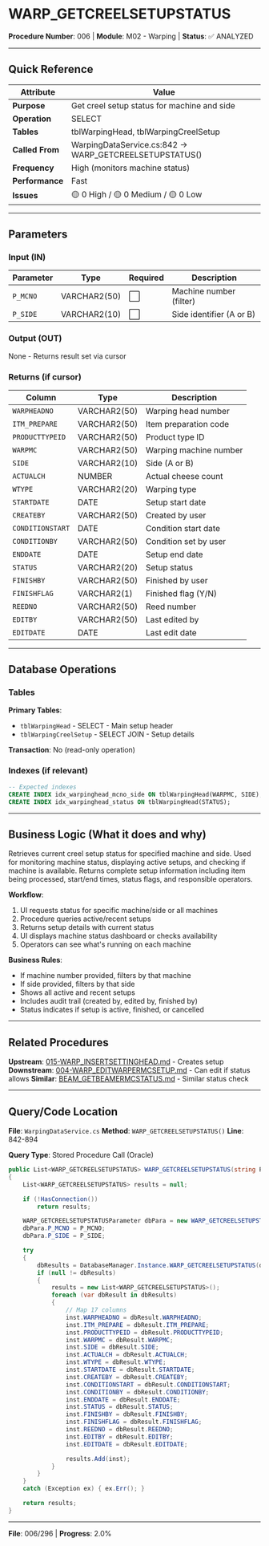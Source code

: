 # WARP_GETCREELSETUPSTATUS

**Procedure Number**: 006 | **Module**: M02 - Warping | **Status**: ✅ ANALYZED

---

## Quick Reference

| Attribute | Value |
|-----------|-------|
| **Purpose** | Get creel setup status for machine and side |
| **Operation** | SELECT |
| **Tables** | tblWarpingHead, tblWarpingCreelSetup |
| **Called From** | WarpingDataService.cs:842 → WARP_GETCREELSETUPSTATUS() |
| **Frequency** | High (monitors machine status) |
| **Performance** | Fast |
| **Issues** | 🟡 0 High / 🟡 0 Medium / 🟡 0 Low |

---

## Parameters

### Input (IN)

| Parameter | Type | Required | Description |
|-----------|------|----------|-------------|
| `P_MCNO` | VARCHAR2(50) | ⬜ | Machine number (filter) |
| `P_SIDE` | VARCHAR2(10) | ⬜ | Side identifier (A or B) |

### Output (OUT)

None - Returns result set via cursor

### Returns (if cursor)

| Column | Type | Description |
|--------|------|-------------|
| `WARPHEADNO` | VARCHAR2(50) | Warping head number |
| `ITM_PREPARE` | VARCHAR2(50) | Item preparation code |
| `PRODUCTTYPEID` | VARCHAR2(50) | Product type ID |
| `WARPMC` | VARCHAR2(50) | Warping machine number |
| `SIDE` | VARCHAR2(10) | Side (A or B) |
| `ACTUALCH` | NUMBER | Actual cheese count |
| `WTYPE` | VARCHAR2(20) | Warping type |
| `STARTDATE` | DATE | Setup start date |
| `CREATEBY` | VARCHAR2(50) | Created by user |
| `CONDITIONSTART` | DATE | Condition start date |
| `CONDITIONBY` | VARCHAR2(50) | Condition set by user |
| `ENDDATE` | DATE | Setup end date |
| `STATUS` | VARCHAR2(20) | Setup status |
| `FINISHBY` | VARCHAR2(50) | Finished by user |
| `FINISHFLAG` | VARCHAR2(1) | Finished flag (Y/N) |
| `REEDNO` | VARCHAR2(50) | Reed number |
| `EDITBY` | VARCHAR2(50) | Last edited by |
| `EDITDATE` | DATE | Last edit date |

---

## Database Operations

### Tables

**Primary Tables**:
- `tblWarpingHead` - SELECT - Main setup header
- `tblWarpingCreelSetup` - SELECT JOIN - Setup details

**Transaction**: No (read-only operation)

### Indexes (if relevant)

```sql
-- Expected indexes
CREATE INDEX idx_warpinghead_mcno_side ON tblWarpingHead(WARPMC, SIDE);
CREATE INDEX idx_warpinghead_status ON tblWarpingHead(STATUS);
```

---

## Business Logic (What it does and why)

Retrieves current creel setup status for specified machine and side. Used for monitoring machine status, displaying active setups, and checking if machine is available. Returns complete setup information including item being processed, start/end times, status flags, and responsible operators.

**Workflow**:
1. UI requests status for specific machine/side or all machines
2. Procedure queries active/recent setups
3. Returns setup details with current status
4. UI displays machine status dashboard or checks availability
5. Operators can see what's running on each machine

**Business Rules**:
- If machine number provided, filters by that machine
- If side provided, filters by that side
- Shows all active and recent setups
- Includes audit trail (created by, edited by, finished by)
- Status indicates if setup is active, finished, or cancelled

---

## Related Procedures

**Upstream**: [015-WARP_INSERTSETTINGHEAD.md](./015-WARP_INSERTSETTINGHEAD.md) - Creates setup
**Downstream**: [004-WARP_EDITWARPERMCSETUP.md](./004-WARP_EDITWARPERMCSETUP.md) - Can edit if status allows
**Similar**: [BEAM_GETBEAMERMCSTATUS.md](../03_Beaming/BEAM_GETBEAMERMCSTATUS.md) - Similar status check

---

## Query/Code Location

**File**: `WarpingDataService.cs`
**Method**: `WARP_GETCREELSETUPSTATUS()`
**Line**: 842-894

**Query Type**: Stored Procedure Call (Oracle)

```csharp
public List<WARP_GETCREELSETUPSTATUS> WARP_GETCREELSETUPSTATUS(string P_MCNO, string P_SIDE)
{
    List<WARP_GETCREELSETUPSTATUS> results = null;

    if (!HasConnection())
        return results;

    WARP_GETCREELSETUPSTATUSParameter dbPara = new WARP_GETCREELSETUPSTATUSParameter();
    dbPara.P_MCNO = P_MCNO;
    dbPara.P_SIDE = P_SIDE;

    try
    {
        dbResults = DatabaseManager.Instance.WARP_GETCREELSETUPSTATUS(dbPara);
        if (null != dbResults)
        {
            results = new List<WARP_GETCREELSETUPSTATUS>();
            foreach (var dbResult in dbResults)
            {
                // Map 17 columns
                inst.WARPHEADNO = dbResult.WARPHEADNO;
                inst.ITM_PREPARE = dbResult.ITM_PREPARE;
                inst.PRODUCTTYPEID = dbResult.PRODUCTTYPEID;
                inst.WARPMC = dbResult.WARPMC;
                inst.SIDE = dbResult.SIDE;
                inst.ACTUALCH = dbResult.ACTUALCH;
                inst.WTYPE = dbResult.WTYPE;
                inst.STARTDATE = dbResult.STARTDATE;
                inst.CREATEBY = dbResult.CREATEBY;
                inst.CONDITIONSTART = dbResult.CONDITIONSTART;
                inst.CONDITIONBY = dbResult.CONDITIONBY;
                inst.ENDDATE = dbResult.ENDDATE;
                inst.STATUS = dbResult.STATUS;
                inst.FINISHBY = dbResult.FINISHBY;
                inst.FINISHFLAG = dbResult.FINISHFLAG;
                inst.REEDNO = dbResult.REEDNO;
                inst.EDITBY = dbResult.EDITBY;
                inst.EDITDATE = dbResult.EDITDATE;

                results.Add(inst);
            }
        }
    }
    catch (Exception ex) { ex.Err(); }

    return results;
}
```

---

**File**: 006/296 | **Progress**: 2.0%
